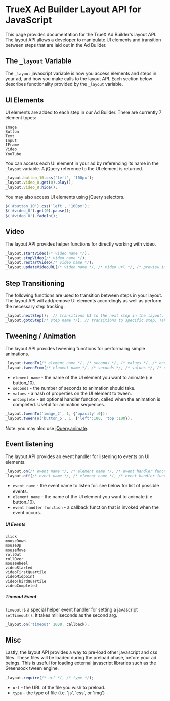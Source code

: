 TrueX Ad Builder Layout API for JavaScript
==================================================

This page provides documentation for the TrueX Ad Builder's layout API.  The layout API allows a developer to manipulate UI elements and transition between steps that are laid out in the Ad Builder.

The `_layout` Variable
-----------
The `_layout` javascript variable is how you access elements and steps in your ad, and how you make calls to the layout API.  Each section below describes functionality provided by the `_layout` variable.


UI Elements
------------
UI elements are added to each step in our Ad Builder.  There are currently 7 element types:
```
Image
Button
Text
Input
IFrame
Video
YouTube
```

You can access each UI element in your ad by referencing its name in the `_layout` variable.  A jQuery reference to the UI element is returned.
```js
_layout.button_10.css('left', '100px');
_layout.video_8.get(0).play();
_layout.video_8.hide();
```

You may also access UI elements using jQuery selectors.
```js
$('#button_10').css('left', '100px');
$('#video_8').get(0).pause();
$('#video_8').fadeIn();
```


Video
------------
The layout API provides helper functions for directly working with video.

```js
_layout.startVideo(/* video name */);
_layout.stopVideo(/* video name */);
_layout.restartVideo(/* video name */);
_layout.updateVideoURL(/* video name */, /* video url */, /* preview image url */);

```


Step Transitioning
------------
The following functions are used to transition between steps in your layout.  The layout API will add/remove UI elements accordingly as well as perform the necessary step tracking.

```js
_layout.nextStep();  // transitions UI to the next step in the layout.
_layout.gotoStep(/* step name */); // transitions to specific step. Takes a step name as argument (i.e. 'step 2')
```

Tweening / Animation
------------
The layout API provides tweening functions for performaing simple animations.

```js
_layout.tweenTo(/* element name */, /* seconds */, /* values */, /* onComplete */);
_layout.tweenFrom(/* element name */, /* seconds */, /* values */, /* onComplete */);
```
- `element name` - the name of the UI element you want to animate (i.e. button_10).
- `seconds` - the number of seconds to animation should take.
- `values` - a hash of properties on the UI element to tween.
- `onComplete` - an optional handler function, called when the animation is completed.  Useful for animation sequences.

```js
_layout.tweenTo('image_2', 1, {'opacity':0});
_layout.tweenTo('button_5', 1, {'left':100, 'top':100});
```

Note: you may also use [jQuery.animate](http://api.jquery.com/animate/).

Event listening
------------
The layout API provides an event handler for listening to events on UI elements.

```js
_layout.on(/* event name */, /* element name */, /* event handler function */);  // attaches an event handler
_layout.off(/* event name */, /* element name */, /* event handler function */);  // removes an event handler
```
- `event name` - the event name to listen for.  see below for list of possible events.
- `element name` - the name of the UI element you want to animate (i.e. button_10).
- `event handler function` - a callback function that is invoked when the event occurs.

##### UI Events
```
click
mouseDown
mouseUp
mouseMove
rollOut
rollOver
mouseWheel
videoStarted
videoFirstQuartile
videoMidpoint
videoThirdQuartile
videoCompleted
```

##### Timeout Event
`timeout` is a special helper event handler for setting a javascript `setTimeout()`.  It takes milliseconds as the second arg.
```js
_layout.on('timeout' 1000, callback);
```


Misc
------------
Lastly, the layout API provides a way to pre-load other javascript and css files.  These files will be loaded during the preload phase, before your ad beings.  This is useful for loading external javascript libraries such as the Greensock tween engine.

```js
_layout.require(/* url */, /* type */);
```
- `url` - the URL of the file you wish to preload.
- `type` - the type of file (i.e. 'js', 'css', or 'img')


